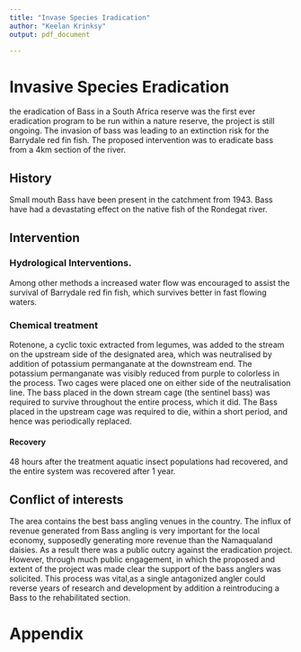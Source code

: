 ```yaml
---
title: "Invase Species Iradication"
author: "Keelan Krinksy"
output: pdf_document

---
```


# Invasive Species Eradication
the eradication of Bass in a South Africa reserve was the first ever eradication program to be run within a nature reserve, the project is still ongoing. The invasion of bass was leading to an extinction risk for the Barrydale red fin fish. The proposed intervention was to eradicate bass from a 4km section of the river. 

## History
Small mouth Bass have been present in the catchment from 1943. Bass have had a devastating effect on the native fish of the Rondegat river. 

## Intervention

### Hydrological Interventions.
Among other methods a increased water flow was encouraged to assist the survival of Barrydale red fin fish, which survives better in fast flowing waters. 

### Chemical treatment
Rotenone, a cyclic toxic extracted from legumes, was added to the stream on the upstream side of the designated area, which was neutralised by addition of potassium permanganate at the downstream end. The potassium permanganate was visibly reduced from purple to colorless in the process. Two cages were placed one on either side of the neutralisation line. The bass placed in the down stream cage (the sentinel bass) was required to survive throughout the entire process, which it did. The Bass placed in the upstream cage was required to die, within a short period, and hence was periodically replaced. 


#### Recovery
48 hours after the treatment aquatic insect populations had recovered, and the entire system was recovered after 1 year. 

## Conflict of interests
The area contains the best bass angling venues in the country. The influx of revenue generated from Bass angling is very important for the local economy, supposedly generating more revenue than the Namaqualand daisies. As a result there was a public outcry against the eradication project. However, through much public engagement, in which the proposed and extent of the project was made clear the support of the bass anglers was solicited. This process was vital,as a single antagonized angler could reverse years of research and development by addition a reintroducing a Bass to the rehabilitated section. 

# Appendix

